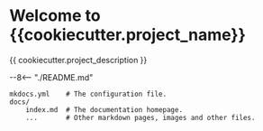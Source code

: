 # Welcome to {{cookiecutter.project_name}}

{{ cookiecutter.project_description }}

--8<-- "./README.md"

    mkdocs.yml    # The configuration file.
    docs/
        index.md  # The documentation homepage.
        ...       # Other markdown pages, images and other files.
